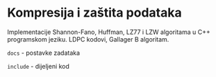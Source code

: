 # Kompresija i zaštita podataka

Implementacije Shannon-Fano, Huffman, LZ77 i LZW algoritama u C++ programskom jeziku. LDPC kodovi, Gallager B algoritam.

`docs` - postavke zadataka

`include` - dijeljeni kod
